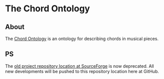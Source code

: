 The Chord Ontology
==================

About
-----

The [Chord Ontology](http://purl.org/ontology/chord/) is an ontology for describing chords in musical pieces.

PS
--

The [old project repository location at SourceForge](http://motools.svn.sourceforge.net/viewvc/motools/chord/) is now deprecated. All new developments will be pushed to this repository location here at GitHub.
